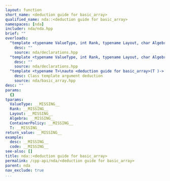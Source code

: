 ```yaml
---
layout: function
short_name: <deduction guide for basic_array>
qualified_name: nda::<deduction guide for basic_array>
namespaces: [nda]
includer: nda/nda.hpp
brief: ""
overloads:
  "template <typename ValueType, int Rank, typename Layout, char Algebra, typename ContainerPolicy>\nauto <deduction guide for basic_array>()-> basic_array<ValueType, Rank, Layout, Algebra, ContainerPolicy>":
    desc: ""
    source: nda/declarations.hpp
  "template <typename ValueType, int Rank, typename Layout, char Algebra, typename ContainerPolicy>\nauto <deduction guide for basic_array>(basic_array<ValueType, Rank, Layout, Algebra, ContainerPolicy> )-> basic_array<ValueType, Rank, Layout, Algebra, ContainerPolicy>":
    desc: ""
    source: nda/declarations.hpp
  "template <typename T>\nauto <deduction guide for basic_array>(T )-> basic_array<get_value_t<std::decay_t<T> >, get_rank<std::decay_t<T> >, struct nda::C_layout, 'A', struct nda::heap>":
    desc: Class template argument deduction
    source: nda/basic_array.hpp
desc: ""
params:
  {}
tparams:
  ValueType: __MISSING__
  Rank: __MISSING__
  Layout: __MISSING__
  Algebra: __MISSING__
  ContainerPolicy: __MISSING__
  T: __MISSING__
return_value: __MISSING__
example:
  desc: __MISSING__
  code: __MISSING__
see-also: []
title: nda::<deduction guide for basic_array>
permalink: /cpp-api/nda/<deduction guide for basic_array>
parent: nda
nav_exclude: true
...
```


